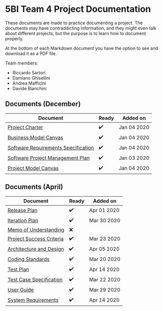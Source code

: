 # 5BI Team 4 Project Documentation

These documents are made to practice documenting a project. The documents may have contraddicting information, and they might even talk about different projects, but the purpose is to learn how to document properly.

At the bottom of each Markdown document you have the option to see and download it as a PDF file.

Team members:

+ Riccardo Sartori
+ Damiano Ghisellini
+ Andrea Mafficini
+ Davide Bianchini

## Documents (December)

| Document                                                     | Ready              | Added on    |
| ------------------------------------------------------------ | ------------------ | ----------- |
| [Project Charter](project_charter.md)                        | ✔️ | Jan 04 2020 |
| [Business Model Canvas](pdf/business_model_canvas.pdf)       | ✔️ | Jan 04 2020 |
| [Software Requirements Specification](software_requirements_specification.md) | ✔️ | Jan 04 2020 |
| [Software Project Management Plan](software_project_management_plan.md) | ✔️ | Jan 03 2020 |
| [Project Model Canvas](pdf/project_model_canvas.pdf)         | ✔️ | Jan 04 2020 |

## Documents (April)

| Document                                                | Ready | Added on |
| ------------------------------------------------------- | ----- | -------- |
| [Release Plan](release_plan.md) | ✔️ | Apr 01 2020 |
| [Iteration Plan](iteration_plan.md)                     | ✔️ | Mar 30 2020 |
| [Memo of Understanding](memo_of_understanding.md)       | ❌   |          |
| [Project Success Criteria](project_success_criteria.md) | ✔️ | Mar 23 2020 |
| [Architecture and Design](architecture_and_design.md)   | ✔️   | Apr 05 2020 |
| [Coding Standards](coding_standards.md)                 | ✔️   | Mar 20 2020 |
| [Test Plan](test_plan.md)                               | ✔️   | Apr 14 2020 |
| [Test Case Specification](test_case_specification.md)   | ✔️   | Mar 22 2020 |
| [User Guide](user_guide.md)                             | ✔️ | Mar 29 2020 |
| [System Requirements](system_requirements.md)           | ✔️   | Apr 14 2020 |

